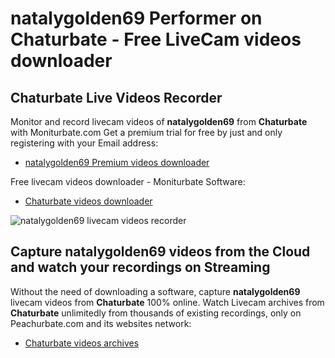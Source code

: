 # natalygolden69 Performer on Chaturbate - Free LiveCam videos downloader

## Chaturbate Live Videos Recorder

Monitor and record livecam videos of **natalygolden69** from **Chaturbate** with Moniturbate.com
Get a premium trial for free by just and only registering with your Email address:
* [natalygolden69 Premium videos downloader](https://moniturbate.com/request-demo-licence-key.html)

Free livecam videos downloader - Moniturbate Software:
* [Chaturbate videos downloader](https://moniturbate.com/moniturbate-download-software.html)

![natalygolden69 livecam videos recorder](https://peachurnet.com/templates/moniturbate-software.png)


## Capture natalygolden69 videos from the Cloud and watch your recordings on Streaming

Without the need of downloading a software, capture **natalygolden69** livecam videos from **Chaturbate** 100% online.
Watch Livecam archives from **Chaturbate** unlimitedly from thousands of existing recordings, only on Peachurbate.com and its websites network:
* [Chaturbate videos archives](https://peachurnet.com/)